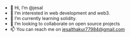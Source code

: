 - 👋 Hi, I’m @jesal
- 👀 I’m interested in web development and web3.
- 🌱 I’m currently learning solidity.
- 💞️ I’m looking to collaborate on open source projects
- 📫 You can reach me on jesalthakur77984@gmail.com

<!---
jd984/jd984 is a ✨ special ✨ repository because its `README.md` (this file) appears on your GitHub profile.
You can click the Preview link to take a look at your changes.
--->
